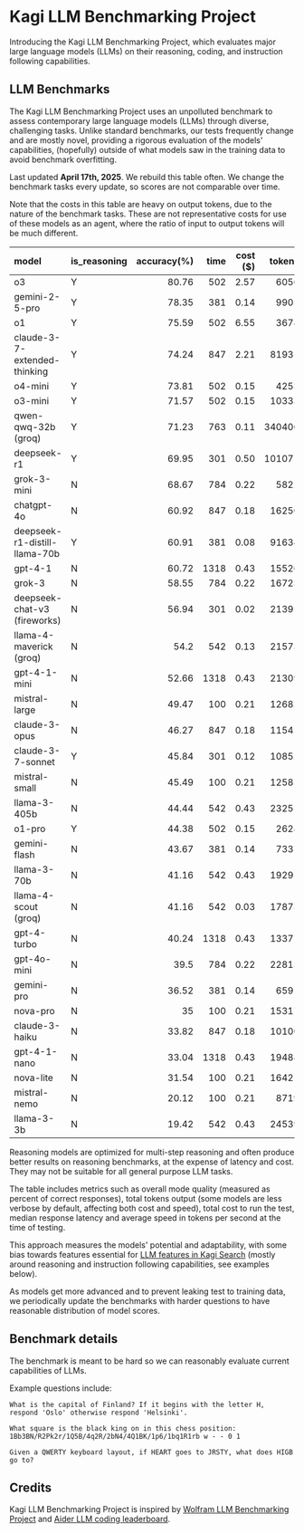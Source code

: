 # Kagi LLM Benchmarking Project

Introducing the Kagi LLM Benchmarking Project, which evaluates major large language models (LLMs) on their reasoning, coding, and instruction following capabilities.

## LLM Benchmarks

The Kagi LLM Benchmarking Project uses an unpolluted benchmark to assess contemporary large language models (LLMs) through diverse, challenging tasks. Unlike standard benchmarks, our tests frequently change and are mostly novel, providing a rigorous evaluation of the models' capabilities, (hopefully) outside of what models saw in the training data to avoid benchmark overfitting. 

Last updated **April 17th, 2025**. We rebuild this table often. We change the benchmark tasks every update, so scores are not comparable over time.

Note that the costs in this table are heavy on output tokens, due to the nature of the benchmark tasks. These are not representative costs for use of these models as an agent, where the ratio of input to output tokens will be much different.

| model                         | is_reasoning   | accuracy(%)|   time |   cost ($) |   tokens |   speed (t/s) |
|:------------------------------|:---------------|-----------:|-------:|-----------:|---------:|--------------:|
| o3                            | Y              |      80.76 |    502 |       2.57 |     6056 |            12 |
| gemini-2-5-pro                | Y              |      78.35 |    381 |       0.14 |     9905 |            25 |
| o1                            | Y              |      75.59 |    502 |       6.55 |     3678 |             7 |
| claude-3-7-extended-thinking  | Y              |      74.24 |    847 |       2.21 |    81931 |            96 |
| o4-mini                       | Y              |      73.81 |    502 |       0.15 |     4253 |             8 |
| o3-mini                       | Y              |      71.57 |    502 |       0.15 |    10333 |            20 |
| qwen-qwq-32b (groq)           | Y              |      71.23 |    763 |       0.11 |   340400 |           446 |
| deepseek-r1                   | Y              |      69.95 |    301 |       0.50 |   101071 |           335 |
| grok-3-mini                   | N              |      68.67 |    784 |       0.22 |     5822 |             7 |
| chatgpt-4o                    | N              |      60.92 |    847 |       0.18 |    16250 |            19 |
| deepseek-r1-distill-llama-70b | Y              |      60.91 |    381 |       0.08 |    91634 |           240 |
| gpt-4-1                       | N              |      60.72 |   1318 |       0.43 |    15526 |            11 |
| grok-3                        | N              |      58.55 |    784 |       0.22 |    16723 |            21 |
| deepseek-chat-v3 (fireworks)  | N              |      56.94 |    301 |       0.02 |    21391 |            71 |
| llama-4-maverick (groq)       | N              |      54.2  |    542 |       0.13 |    21573 |            39 |
| gpt-4-1-mini                  | N              |      52.66 |   1318 |       0.43 |    21309 |            16 |
| mistral-large                 | N              |      49.47 |    100 |       0.21 |    12682 |           126 |
| claude-3-opus                 | N              |      46.27 |    847 |       0.18 |    11545 |            13 |
| claude-3-7-sonnet             | Y              |      45.84 |    301 |       0.12 |    10852 |            36 |
| mistral-small                 | N              |      45.49 |    100 |       0.21 |    12585 |           125 |
| llama-3-405b                  | N              |      44.44 |    542 |       0.43 |    23255 |            42 |
| o1-pro                        | Y              |      44.38 |    502 |       0.15 |     2628 |             5 |
| gemini-flash                  | N              |      43.67 |    381 |       0.14 |     7337 |            19 |
| llama-3-70b                   | N              |      41.16 |    542 |       0.43 |    19295 |            35 |
| llama-4-scout (groq)          | N              |      41.16 |    542 |       0.03 |    17873 |            32 |
| gpt-4-turbo                   | N              |      40.24 |   1318 |       0.43 |    13371 |            10 |
| gpt-4o-mini                   | N              |      39.5  |    784 |       0.22 |    22813 |            29 |
| gemini-pro                    | N              |      36.52 |    381 |       0.14 |     6591 |            17 |
| nova-pro                      | N              |      35    |    100 |       0.21 |    15317 |           153 |
| claude-3-haiku                | N              |      33.82 |    847 |       0.18 |    10100 |            11 |
| gpt-4-1-nano                  | N              |      33.04 |   1318 |       0.43 |    19488 |            14 |
| nova-lite                     | N              |      31.54 |    100 |       0.21 |    16421 |           164 |
| mistral-nemo                  | N              |      20.12 |    100 |       0.21 |     8719 |            87 |
| llama-3-3b                    | N              |      19.42 |    542 |       0.43 |    24539 |            45 |

Reasoning models are optimized for multi-step reasoning and often produce better results on reasoning benchmarks, at the expense of latency and cost. They may not be suitable for all general purpose LLM tasks.

The table includes metrics such as overall mode quality (measured as percent of correct responses), total tokens output (some models are less verbose by default, affecting both cost and speed), total cost to run the test, median response latency and average speed in tokens per second at the time of testing.

This approach measures the models' potential and adaptability, with some bias towards features essential for [LLM features in Kagi Search](./assistant.md) (mostly around reasoning and instruction following capabilities, see examples below).

As models get more advanced and to prevent leaking test to training data, we periodically update the benchmarks with harder questions to have reasonable distribution of model scores.

## Benchmark details

The benchmark is meant to be hard so we can reasonably evaluate current capabilities of LLMs.

Example questions include:

```
What is the capital of Finland? If it begins with the letter H, respond 'Oslo' otherwise respond 'Helsinki'.
```

```
What square is the black king on in this chess position: 1Bb3BN/R2Pk2r/1Q5B/4q2R/2bN4/4Q1BK/1p6/1bq1R1rb w - - 0 1
```

```
Given a QWERTY keyboard layout, if HEART goes to JRSTY, what does HIGB go to?
```



## Credits

Kagi LLM Benchmarking Project is inspired by [Wolfram LLM Benchmarking Project](https://www.wolfram.com/llm-benchmarking-project/) and [Aider LLM coding leaderboard](https://aider.chat/docs/leaderboards/).

